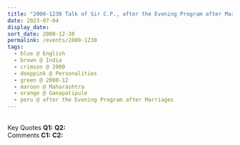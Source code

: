 ```yaml
---
title: "2000-1230 Talk of Sir C.P., after the Evening Program after Marriages, Gaṇapatīpuḷe, Maharashtra, India"
date: 2023-07-04
display_date: 
sort_date: 2000-12-30
permalink: /events/2000-1230
tags:
  - blue @ English
  - brown @ India
  - crimson @ 2000
  - deeppink @ Personalities
  - green @ 2000-12
  - maroon @ Maharashtra
  - orange @ Ganapatipule
  - peru @ after the Evening Program after Marriages
---
```


<br>

<wave-list>
  <list-title color="DarkSeaGreen" width="55">Key Quotes</list-title>
  <list-item color="BlanchedAlmond" width="280"><b>Q1:</b> <i></i></list-item>
  <list-item color="Lavender" width="280"><b>Q2:</b> <i></i></list-item>
</wave-list>

<br>

<wave-list>
  <list-title color="DarkSeaGreen" width="55">Comments</list-title>
  <list-item color="BlanchedAlmond" width="280"><b>C1:</b> <i></i></list-item>
  <list-item color="Lavender" width="280"><b>C2:</b> <i></i></list-item>
</wave-list>